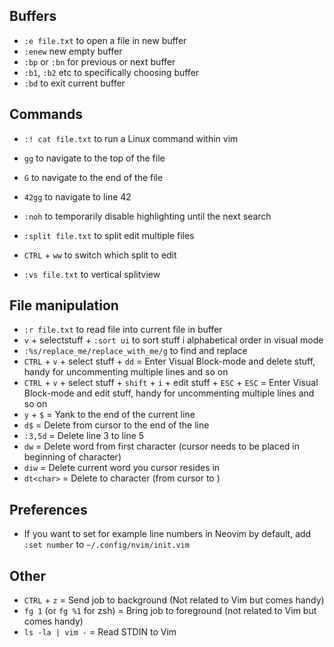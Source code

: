 ## Buffers
* ``:e file.txt`` to open a file in new buffer
* ``:enew`` new empty buffer
* ``:bp`` or ``:bn`` for previous or next buffer
* ``:b1``, ``:b2`` etc to specifically choosing buffer
* ``:bd`` to exit current buffer

## Commands
* ``:! cat file.txt`` to run a Linux command within vim

* ``gg`` to navigate to the top of the file
* ``G`` to navigate to the end of the file
* ``42gg`` to navigate to line 42

* ``:noh`` to temporarily disable highlighting until the next search

* ``:split file.txt`` to split edit multiple files
* ``CTRL`` + ``ww`` to switch which split to edit
* ``:vs file.txt`` to vertical splitview

## File manipulation
* ``:r file.txt`` to read file into current file in buffer
* ``v`` + selectstuff + ``:sort ui`` to sort stuff i alphabetical order in visual mode
* ``:%s/replace_me/replace_with_me/g`` to find and replace
* ``CTRL`` + ``v`` + select stuff + ``dd`` = Enter Visual Block-mode and delete stuff, handy for uncommenting multiple lines and so on
* ``CTRL`` + ``v`` + select stuff + ``shift`` + ``i`` + edit stuff + ``ESC`` + ``ESC`` = Enter Visual Block-mode and edit stuff, handy for uncommenting multiple lines and so on
*  ``y`` +  ``$`` = Yank to the end of the current line
*  ``d$`` = Delete from cursor to the end of the line   
*  ``:3,5d`` = Delete line 3 to line 5
*  ``dw`` = Delete word from first character (cursor needs to be placed in beginning of character)
*  ``diw`` = Delete current word you cursor resides in
*  ``dt<char>`` = Delete to character (from cursor to <char>)

## Preferences
* If you want to set for example line numbers in Neovim by default, add ``:set number`` to ``~/.config/nvim/init.vim``

## Other
*  ``CTRL`` + ``z`` = Send job to background (Not related to Vim but comes handy)
*  ``fg 1`` (or ``fg %1`` for zsh) = Bring job to foreground (not related to Vim but comes handy)
*  ``ls -la | vim -``  = Read STDIN to Vim
